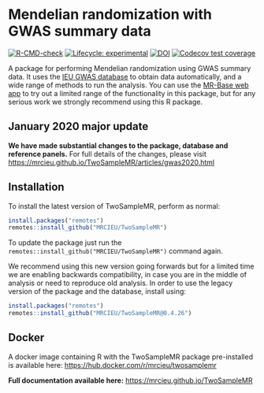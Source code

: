 
<!-- README.md is generated from README.Rmd. Please edit that file -->

# Mendelian randomization with GWAS summary data

<!-- badges: start -->

[![R-CMD-check](https://github.com/MRCIEU/TwoSampleMR/actions/workflows/check-full.yaml/badge.svg)](https://github.com/MRCIEU/TwoSampleMR/actions/workflows/check-full.yaml)
[![Lifecycle:
experimental](https://img.shields.io/badge/lifecycle-experimental-orange.svg)](https://www.tidyverse.org/lifecycle/#experimental)
[![DOI](https://zenodo.org/badge/49515156.svg)](https://zenodo.org/badge/latestdoi/49515156)
[![Codecov test
coverage](https://codecov.io/gh/MRCIEU/TwoSampleMR/branch/master/graph/badge.svg)](https://codecov.io/gh/MRCIEU/TwoSampleMR?branch=master)
<!-- badges: end -->

A package for performing Mendelian randomization using GWAS summary
data. It uses the [IEU GWAS database](https://gwas.mrcieu.ac.uk/) to
obtain data automatically, and a wide range of methods to run the
analysis. You can use the [MR-Base web app](http://www.mrbase.org/) to
try out a limited range of the functionality in this package, but for
any serious work we strongly recommend using this R package.

## January 2020 major update

**We have made substantial changes to the package, database and
reference panels.** For full details of the changes, please visit
<https://mrcieu.github.io/TwoSampleMR/articles/gwas2020.html>

## Installation

To install the latest version of TwoSampleMR, perform as normal:

``` r
install.packages("remotes")
remotes::install_github("MRCIEU/TwoSampleMR")
```

To update the package just run the
`remotes::install_github("MRCIEU/TwoSampleMR")` command again.

We recommend using this new version going forwards but for a limited
time we are enabling backwards compatibility, in case you are in the
middle of analysis or need to reproduce old analysis. In order to use
the legacy version of the package and the database, install using:

``` r
install.packages("remotes")
remotes::install_github("MRCIEU/TwoSampleMR@0.4.26")
```

## Docker

A docker image containing R with the TwoSampleMR package pre-installed
is available here: <https://hub.docker.com/r/mrcieu/twosamplemr>

<!-- Additional content -->

**Full documentation available here:**
<https://mrcieu.github.io/TwoSampleMR>
